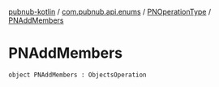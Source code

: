 [pubnub-kotlin](../../index.md) / [com.pubnub.api.enums](../index.md) / [PNOperationType](index.md) / [PNAddMembers](./-p-n-add-members.md)

# PNAddMembers

`object PNAddMembers : ObjectsOperation`